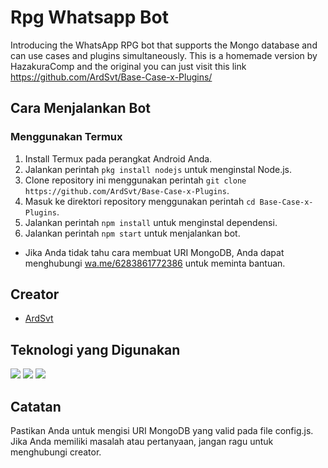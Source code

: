 # Rpg Whatsapp Bot

Introducing the WhatsApp RPG bot that supports the Mongo database and can use cases and plugins simultaneously. This is a homemade version by HazakuraComp and the original you can just visit this link https://github.com/ArdSvt/Base-Case-x-Plugins/

## Cara Menjalankan Bot
### Menggunakan Termux

1. Install Termux pada perangkat Android Anda.
2. Jalankan perintah `pkg install nodejs` untuk menginstal Node.js.
3. Clone repository ini menggunakan perintah `git clone https://github.com/ArdSvt/Base-Case-x-Plugins`.
4. Masuk ke direktori repository menggunakan perintah `cd Base-Case-x-Plugins`.
5. Jalankan perintah `npm install` untuk menginstal dependensi.
6. Jalankan perintah `npm start` untuk menjalankan bot.

* Jika Anda tidak tahu cara membuat URI MongoDB, Anda dapat menghubungi [wa.me/6283861772386](https://wa.me/6283861772386) untuk meminta bantuan.

## Creator
* [ArdSvt](https://github.com/ArdSvt)

## Teknologi yang Digunakan
<img src="https://img.shields.io/badge/JavaScript-F7DF1E?style=for-the-badge&logo=javascript&logoColor=black" /> <img src="https://img.shields.io/badge/Node.js-43853D?style=for-the-badge&logo=node.js&logoColor=white" /> <img src="https://img.shields.io/badge/MongoDB-4EA94B?style=for-the-badge&logo=mongodb&logoColor=white" />

## Catatan
Pastikan Anda untuk mengisi URI MongoDB yang valid pada file config.js. Jika Anda memiliki masalah atau pertanyaan, jangan ragu untuk menghubungi creator.
